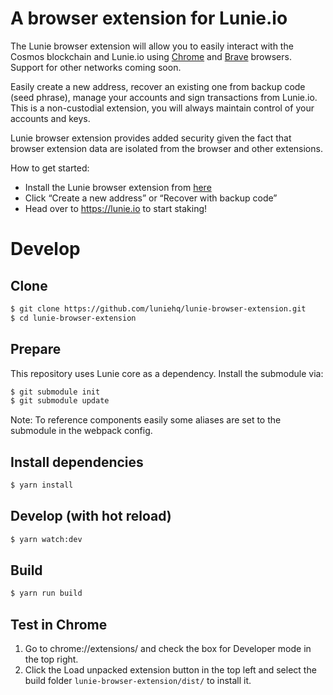 # A browser extension for Lunie.io

The Lunie browser extension will allow you to easily interact with the Cosmos blockchain and Lunie.io using [Chrome](https://www.google.com/chrome/) and [Brave](https://brave.com/) browsers. Support for other networks coming soon.

Easily create a new address, recover an existing one from backup code (seed phrase), manage your accounts and sign transactions from Lunie.io. This is a non-custodial extension, you will always maintain control of your accounts and keys. 

Lunie browser extension provides added security given the fact that browser extension data are isolated from the browser and other extensions.

How to get started:

- Install the Lunie browser extension from [here](https://chrome.google.com/webstore/detail/lunie-browser-extension/hbaijkfbhhdhhjdfbpdafkjimohblhgf)
- Click “Create a new address” or “Recover with backup code”
- Head over to https://lunie.io to start staking!

# Develop

## Clone

```bash
$ git clone https://github.com/luniehq/lunie-browser-extension.git
$ cd lunie-browser-extension
```

## Prepare

This repository uses Lunie core as a dependency. Install the submodule via:

```bash
$ git submodule init
$ git submodule update
```

Note: To reference components easily some aliases are set to the submodule in the webpack config.

## Install dependencies

```bash
$ yarn install
```

## Develop (with hot reload)

```bash
$ yarn watch:dev
```

## Build

```bash
$ yarn run build
```

## Test in Chrome

1. Go to chrome://extensions/ and check the box for Developer mode in the top right.
2. Click the Load unpacked extension button in the top left and select the build folder `lunie-browser-extension/dist/` to install it.
